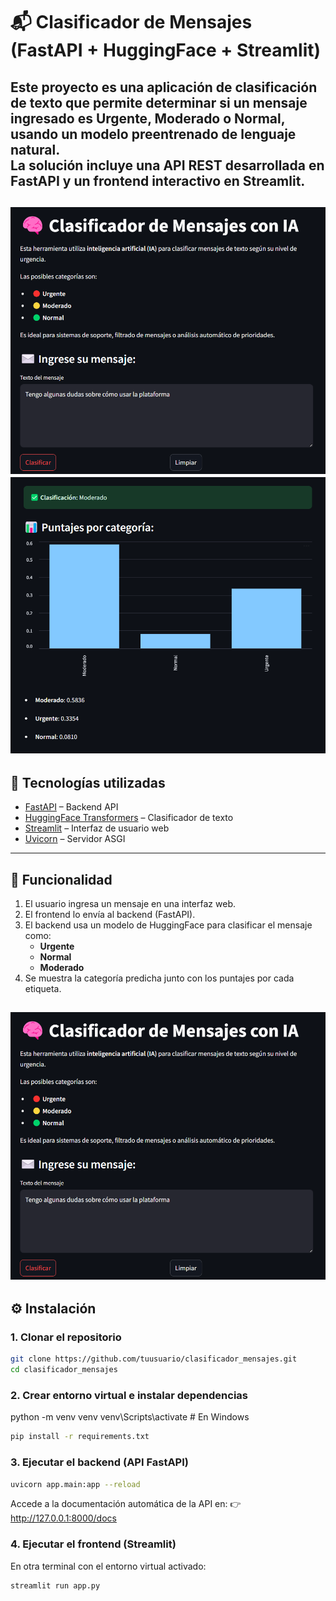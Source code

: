 # 📬 Clasificador de Mensajes (FastAPI + HuggingFace + Streamlit)

Este proyecto es una aplicación de clasificación de texto que permite determinar si un mensaje ingresado es **Urgente**, **Moderado** o **Normal**, usando un modelo preentrenado de lenguaje natural.  
La solución incluye una **API REST desarrollada en FastAPI** y un **frontend interactivo en Streamlit**.
---

![alt text](image.png)
![alt text](image-1.png)
---

## 🚀 Tecnologías utilizadas

- [FastAPI](https://fastapi.tiangolo.com/) – Backend API
- [HuggingFace Transformers](https://huggingface.co/docs/transformers/index) – Clasificador de texto
- [Streamlit](https://streamlit.io/) – Interfaz de usuario web
- [Uvicorn](https://www.uvicorn.org/) – Servidor ASGI

---

## 🧠 Funcionalidad

1. El usuario ingresa un mensaje en una interfaz web.
2. El frontend lo envía al backend (FastAPI).
3. El backend usa un modelo de HuggingFace para clasificar el mensaje como:
   - **Urgente**
   - **Normal**
   - **Moderado**
4. Se muestra la categoría predicha junto con los puntajes por cada etiqueta.

![alt text](image.png)
---

## ⚙️ Instalación

### 1. Clonar el repositorio

```bash
git clone https://github.com/tuusuario/clasificador_mensajes.git
cd clasificador_mensajes
```

### 2. Crear entorno virtual e instalar dependencias
python -m venv venv
venv\Scripts\activate  # En Windows

```bash
pip install -r requirements.txt
```

### 3. Ejecutar el backend (API FastAPI)
```bash
uvicorn app.main:app --reload
```
Accede a la documentación automática de la API en:
👉 http://127.0.0.1:8000/docs

### 4. Ejecutar el frontend (Streamlit)
En otra terminal con el entorno virtual activado:
```bash
streamlit run app.py
